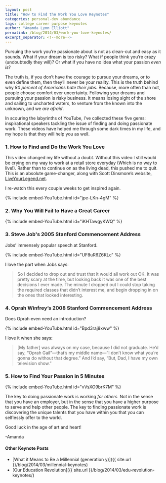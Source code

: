 ```yaml
---
layout: post
title: "How to Find the Work You Love Keynotes"
categories: personal-dev abundance
tags: college career purpose keynotes
author: "Amanda Lynn Elliott"
permalink: /blog/2014/03/work-you-love-keynotes/
excerpt_separator: <!--more-->
---
```


Pursuing the work you’re passionate about is not as clean-cut and easy as it sounds. What if your dream is too risky? What if people think you’re crazy (undoubtedly they will)? Or what if you have no idea what your passion *even is*?

The truth is, if you don’t have the courage to pursue your dreams, or to even define them, then they’ll never be your reality. This is the truth behind why *80 percent of Americans hate their jobs*. Because, more often than not, people choose comfort over uncertainty. Following your dreams and pursuing your passion is risky business. It means losing sight of the shore and sailing to uncharted waters, to venture from the known into the unknown, and we *are afraid*.

In scouring the labyrinths of YouTube, I’ve collected these five gems: inspirational speakers tackling the issue of finding and doing passionate work. These videos have helped me through some dark times in my life, and my hope is that they will help you as well.<!--more-->

### 1. How to Find and Do the Work You Love

This video changed my life without a doubt. Without this video I still would be crying on my way to work at a retail store everyday (Which is no way to live!). Rather than to continue on as the living dead, this pushed me to quit. This is an absolute game-changer, along with Scott Dinsmore’s website, [LiveYourLegend.net](http://liveyourlegend.net/). 

I re-watch this every couple weeks to get inspired again.

{% include embed-YouTube.html id="jpe-LKn-4gM" %}

### 2. Why You Will Fail to Have a Great Career

{% include embed-YouTube.html id="iKHTawgyKWQ" %}

### 3. Steve Job's 2005 Stanford Commencement Address

Jobs’ immensely popular speech at Stanford.

{% include embed-YouTube.html id="UF8uR6Z6KLc" %}

I love the part when Jobs says:

> So I decided to drop out and trust that it would all work out OK. It was pretty scary at the time, but looking back it was one of the best decisions I ever made. The minute I dropped out I could stop taking the required classes that didn’t interest me, and begin dropping in on the ones that looked interesting.

### 4. Oprah Winfrey’s 2008 Stanford Commencement Address

Does Oprah even need an introduction?

{% include embed-YouTube.html id="Bpd3raj8xww" %}

I love it when she says:

> [My father] was always on my case, because I did not graduate. He’d say, “Oprah Gail”—that’s my middle name—”I don’t know what you’re gonna do without that degree.” And I’d say, “But, Dad, I have my own television show.”

### 5. How to Find Your Passion in 5 Minutes

{% include embed-YouTube.html id="vVsXO9brK7M" %}

The key to doing passionate work is working *for others.* Not in the sense that you have an employer, but in the sense that you have a higher purpose to serve and help other people. The key to finding passionate work is discovering the unique talents that you have within you that you can selflessly offer to the world.

Good luck in the age of art and heart!

-Amanda
 
#### Other Keynote Posts

- [What it Means to Be a Millennial (generation y)]({{ site.url }}/blog/2014/03/millennial-keynotes)
- [Our Education Revolution]({{ site.url }}/blog/2014/03/edu-revolution-keynotes/)